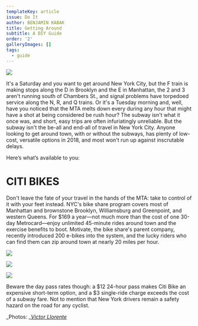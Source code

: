 ```yaml
---
templateKey: article
issue: Do It
author: BENJAMIN KABAK
title: Getting Around
subtitle: A DIY Guide
order: '2'
galleryImages: []
tags:
  - guide
---
```

![](/img/guide-1.jpg)

It's a Saturday and you want to get around New York City, but the F train is making stops along the D in Brooklyn and the E in Manhattan, the 2 and 3 aren't running south of Chambers St., and signal problems have torpedoed service along the N, R, and Q trains. Or it's a Tuesday morning and, well, have you noticed that the MTA melts down every during any hour that might have a shot at being considered be rush hour? The subway isn't what it once was, and short, easy trips are often infuriatingly unreliable. But the subway isn't the be-all and end-all of travel in New York City. Anyone looking to get around town, with or without the subways, has plenty of low-cost, versatile options in 2018, and most won't run up against inscrutable delays.

Here’s what’s available to you:

# CITI BIKES

Don't leave the fate of your travel in the hands of the MTA: take to control of it with your feet instead. NYC's bike share program covers most of Manhattan and brownstone Brooklyn, Williamsburg and Greenpoint, and western Queens. For $169 a year—not much more than the cost of one 30-day Metrocard—enjoy unlimited 45-minute rides around town and the exercise benefits to boot. Motivate, the bike share's parent company, recently introduced 200 e-bikes into the system, and the lucky riders who can find them can zip around town at nearly 20 miles per hour. 

![](/img/guide-2.jpg)

![](/img/guide-3.jpg)

![](/img/guide-4.jpg)

Beware the day pass rates though: a $12 24-hour pass makes Citi Bike an expensive short-term option, and a $3 single-ride charge exceeds the cost of a subway fare. Not to mention that New York drivers remain a safety hazard on the road for any cyclist. 

_Photos: _[_Victor Llorente_](http://www.vllorente.com/)
